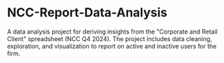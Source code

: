 # NCC-Report-Data-Analysis
A data analysis project for deriving insights from the "Corporate and Retail Client" spreadsheet (NCC Q4 2024). The project includes data cleaning, exploration, and visualization to report on active and inactive users for the firm.
